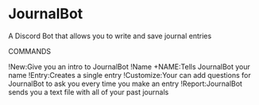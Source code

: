 # JournalBot
A Discord Bot that allows you to write and save journal entries


COMMANDS 

!New:Give you an intro to JournalBot
!Name +NAME:Tells JournalBot your name
!Entry:Creates a single entry
!Customize:Your can add questions for JournalBot to ask you every time you make an entry
!Report:JournalBot sends you a text file with all of your past journals
